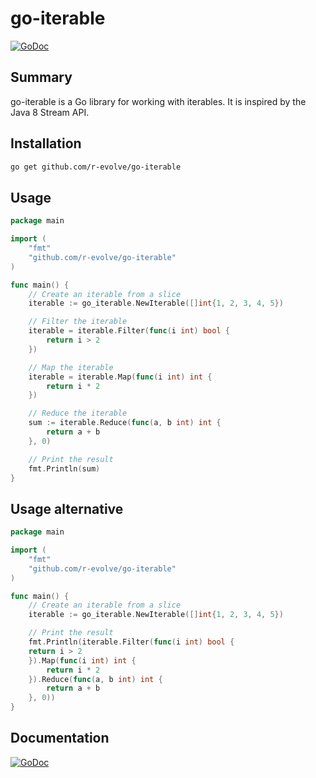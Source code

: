 # go-iterable

[![GoDoc](https://godoc.org/github.com/r-evolve/go-iterable?status.svg)](https://godoc.org/github.com/r-evolve/go-iterable)

## Summary
go-iterable is a Go library for working with iterables.
It is inspired by the Java 8 Stream API.

## Installation
```bash
go get github.com/r-evolve/go-iterable
```

## Usage

```go
package main

import (
	"fmt"
	"github.com/r-evolve/go-iterable"
)

func main() {
	// Create an iterable from a slice
	iterable := go_iterable.NewIterable([]int{1, 2, 3, 4, 5})

	// Filter the iterable
	iterable = iterable.Filter(func(i int) bool {
		return i > 2
	})

	// Map the iterable
	iterable = iterable.Map(func(i int) int {
		return i * 2
	})

	// Reduce the iterable
	sum := iterable.Reduce(func(a, b int) int {
		return a + b
	}, 0)

	// Print the result
	fmt.Println(sum)
}
```

## Usage alternative

```go
package main

import (
	"fmt"
	"github.com/r-evolve/go-iterable"
)

func main() {
	// Create an iterable from a slice
    iterable := go_iterable.NewIterable([]int{1, 2, 3, 4, 5})

    // Print the result
    fmt.Println(iterable.Filter(func(i int) bool {
	return i > 2
    }).Map(func(i int) int {
        return i * 2
    }).Reduce(func(a, b int) int {
        return a + b
    }, 0))
}
```

## Documentation
[![GoDoc](https://godoc.org/github.com/r-evolve/go-iterable?status.svg)](https://godoc.org/github.com/r-evolve/go-iterable)